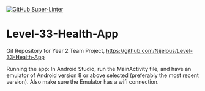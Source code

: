 [![GitHub Super-Linter](https://github.com/Nijelous/Level-33-Health-App/workflows/Lint%20Code%20Base/badge.svg)](https://github.com/marketplace/actions/super-linter)

# Level-33-Health-App
Git Repository for Year 2 Team Project, https://github.com/Nijelous/Level-33-Health-App

Running the app: In Android Studio, run the MainActivity file, and have an emulator of Android version 8 or above selected (preferably the most recent version). Also make sure the Emulator has a wifi connection.
